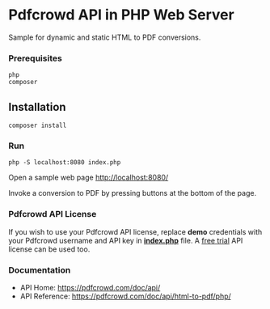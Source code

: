 # Pdfcrowd API in PHP Web Server

Sample for dynamic and static HTML to PDF conversions.

### Prerequisites

```
php
composer
```

## Installation

```
composer install
```

### Run

```
php -S localhost:8080 index.php
```

Open a sample web page <http://localhost:8080/>

Invoke a conversion to PDF by pressing buttons at the bottom of the page.

### Pdfcrowd API License

   If you wish to use your Pdfcrowd API license, replace **demo** credentials with your Pdfcrowd username and API key in **[index.php](index.php#L47)** file.
   A [free trial](https://pdfcrowd.com/user/sign_up/?pid=api-trial2) API license can be used too.

### Documentation

* API Home:  <https://pdfcrowd.com/doc/api/>
* API Reference:  <https://pdfcrowd.com/doc/api/html-to-pdf/php/>
